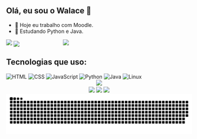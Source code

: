 ## Olá, eu sou o Walace 👋

- 🔧 Hoje eu trabalho com Moodle.
- 🌱 Estudando Python e Java.



<div >
  <img height="180em" src="https://github-readme-stats.vercel.app/api?username=Walacekeystone&show_icons=true&theme=tokyonight&include_all_commits=true&count_private=true"/>
  <img align="right" src="https://github-readme-stats.vercel.app/api/top-langs/?username=Walacekeystone&layout=compact&langs_count=7&theme=tokyonight" width= "350px"/>
  <img align="center" src="https://github.com/user-attachments/assets/5d701bf0-8dd1-4bcb-9079-e30d562993a4" width= "300px">
</div>

## 



## Tecnologias que uso:

<div>
  <img align="center" alt="HTML" height="30" width="40" src="https://cdn.jsdelivr.net/gh/devicons/devicon/icons/html5/html5-original.svg">
  <img align="center" alt="CSS" height="30" width="40" src="https://cdn.jsdelivr.net/gh/devicons/devicon/icons/css3/css3-original.svg">
  <img align="center" alt="JavaScript" height="30" width="40" src="https://cdn.jsdelivr.net/gh/devicons/devicon/icons/javascript/javascript-original.svg">
  <img align="center" alt="Python" height="30" width="40" src="https://cdn.jsdelivr.net/gh/devicons/devicon/icons/python/python-original.svg">
  <img align="center" alt="Java" height="30" width="40" src="https://cdn.jsdelivr.net/gh/devicons/devicon/icons/java/java-original.svg">
  <img align="center" alt="Linux" height="30" width="40" src="https://cdn.jsdelivr.net/gh/devicons/devicon/icons/linux/linux-original.svg">
</div>
<div >

</div>

<div align="center">
  <img src="https://github-production-user-asset-6210df.s3.amazonaws.com/175903750/429704174-995dd3c7-270a-4f8b-95d6-221625422a3e.gif" width="200px">
</div>


<div align="center">
  <a href="https://www.instagram.com/nossa_walace/" target="_blank"><img src="https://img.shields.io/badge/-Instagram-%23E4405F?style=for-the-badge&logo=instagram&logoColor=white" target="_blank"></a>
  <a href="mailto:walbarros1924@gmail.com"><img src="https://img.shields.io/badge/-Gmail-%23333?style=for-the-badge&logo=gmail&logoColor=white" target="_blank"></a>
  <a href="https://www.linkedin.com/in/walace-barros-4sys/" target="_blank"><img src="https://img.shields.io/badge/-LinkedIn-%230077B5?style=for-the-badge&logo=linkedin&logoColor=white" target="_blank"></a>
</div>
 
<picture align="center">
  <source media="(prefers-color-scheme: dark)" srcset="https://raw.githubusercontent.com/walacekeystone/walacekeystone/output/github-contribution-grid-snake-dark.svg">
  <source media="(prefers-color-scheme: light)" srcset="https://raw.githubusercontent.com/walacekeystone/walacekeystone/output/github-contribution-grid-snake-dark.svg">
  <img align="center" alt="github contribution grid snake animation" src="https://raw.githubusercontent.com/mari4souza/mari4souza/output/github-contribution-grid-snake.svg">
</picture>

